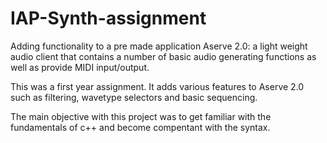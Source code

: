 # IAP-Synth-assignment
Adding functionality to a pre made application Aserve 2.0: a light weight audio client that contains a number of basic audio generating functions as well as provide MIDI input/output.


This was a first year assignment. It adds various features to Aserve 2.0 such as filtering, wavetype selectors and basic sequencing.

The main objective with this project was to get familiar with the fundamentals of c++ and become compentant with the syntax.
